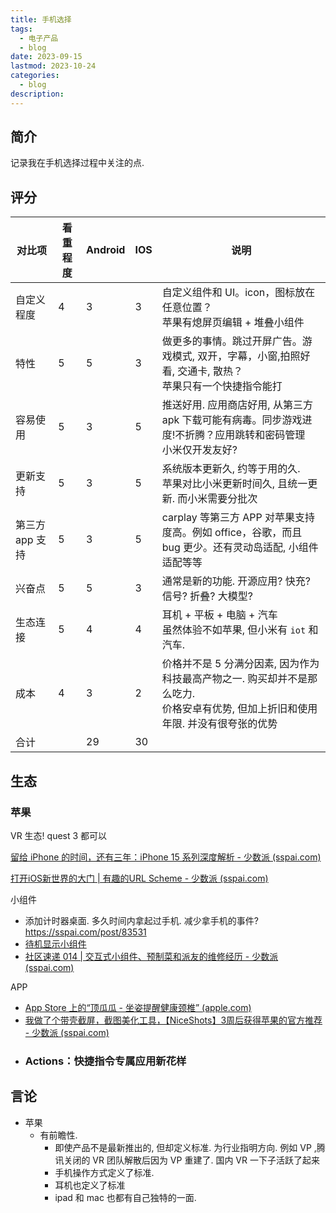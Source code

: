 ```yaml
---
title: 手机选择
tags:
  - 电子产品
  - blog
date: 2023-09-15
lastmod: 2023-10-24
categories:
  - blog
description: 
---
```


## 简介

记录我在手机选择过程中关注的点.

## 评分

| 对比项          | 看重程度 | Android | IOS | 说明                                                                                                                                   |
| --------------- | -------- | ------- | --- | -------------------------------------------------------------------------------------------------------------------------------------- |
| 自定义程度      | 4        | 3       | 3   | 自定义组件和 UI。icon，图标放在任意位置？<br>苹果有熄屏页编辑 + 堆叠小组件                                                                                            |
| 特性            | 5        | 5       | 3   | 做更多的事情。跳过开屏广告。游戏模式, 双开，字幕，小窗,拍照好看, 交通卡, 散热？ <br> 苹果只有一个快捷指令能打                                                       |
| 容易使用        | 5        | 3       | 5    | 推送好用. 应用商店好用, 从第三方 apk 下载可能有病毒。同步游戏进度!不折腾？应用跳转和密码管理    <br> 小米仅开发友好?                                               |
| 更新支持        | 5        | 3       | 5   | 系统版本更新久, 约等于用的久. <br> 苹果对比小米更新时间久, 且统一更新. 而小米需要分批次                                                |
| 第三方 app 支持 | 5        | 3       | 5   | carplay 等第三方 APP 对苹果支持度高。例如 office，谷歌，而且 bug 更少。还有灵动岛适配, 小组件适配等等                                            |
| 兴奋点          | 5        | 5       | 3   | 通常是新的功能. 开源应用? 快充? 信号? 折叠? 大模型?                                                                                          |
| 生态连接        | 5        | 4       | 4   | 耳机 + 平板 + 电脑 + 汽车<br>虽然体验不如苹果, 但小米有 `iot` 和汽车.                                                                  |
| 成本            | 4        | 3       | 2   | 价格并不是 5 分满分因素, 因为作为科技最高产物之一. 购买却并不是那么吃力. <br> 价格安卓有优势, 但加上折旧和使用年限. 并没有很夸张的优势 |
| 合计            |          |  29       |   30  |                                                                                                                                        |

## 生态

### 苹果

VR 生态! quest 3 都可以

[留给 iPhone 的时间，还有三年：iPhone 15 系列深度解析 - 少数派 (sspai.com)](https://sspai.com/post/83300)

[打开iOS新世界的大门 | 有趣的URL Scheme - 少数派 (sspai.com)](https://sspai.com/post/81278)

小组件

- 添加计时器桌面. 多久时间内拿起过手机. 减少拿手机的事件? https://sspai.com/post/83531
- [待机显示小组件]( https://sspai.com/post/83373 )
- [社区速递 014 | 交互式小组件、预制菜和派友的维修经历 - 少数派 (sspai.com)](https://sspai.com/post/83232)

APP

- [App Store 上的“顶瓜瓜 - 坐姿提醒健康颈椎” (apple.com)](https://apps.apple.com/cn/app/%E9%A1%B6%E7%93%9C%E7%93%9C-%E5%9D%90%E5%A7%BF%E6%8F%90%E9%86%92%E5%81%A5%E5%BA%B7%E9%A2%88%E6%A4%8E/id1629577265)
- [我做了个带壳截屏，截图美化工具，【NiceShots】3周后获得苹果的官方推荐 - 少数派 (sspai.com)](https://sspai.com/post/83226)
- ### Actions：快捷指令专属应用新花样

## 言论

- 苹果
    - 有前瞻性.
        - 即使产品不是最新推出的, 但却定义标准. 为行业指明方向. 例如 VP ,腾讯关闭的 VR 团队解散后因为 VP 重建了. 国内 VR 一下子活跃了起来
        - 手机操作方式定义了标准.
        - 耳机也定义了标准
        - ipad 和 mac 也都有自己独特的一面.
